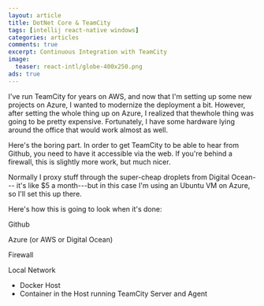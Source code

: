 ```yaml
---
layout: article
title: DotNet Core & TeamCity
tags: [intellij react-native windows]
categories: articles
comments: true
excerpt: Continuous Integration with TeamCity
image:
  teaser: react-intl/globe-400x250.png
ads: true
---
```


I've run TeamCity for years on AWS, and now that I'm setting
up some new projects on Azure, I wanted to modernize the deployment
a bit.  However, after setting the whole thing up on Azure, I realized that thewhole thing was going to be pretty expensive.  Fortunately, I have some
hardware lying around the office that would work almost as well.

Here's the boring part.  In order to get TeamCity to be able to hear
from Github, you need to have it accessible via the web.  If you're behind
a firewall, this is slightly more work, but much nicer.

Normally I proxy stuff through the super-cheap droplets from Digital Ocean---
it's like $5 a month---but in this case I'm using an Ubuntu VM on Azure, so
I'll set this up there.

Here's how this is going to look when it's done:

Github

Azure (or AWS or Digital Ocean)

Firewall

Local Network
  - Docker Host 
  - Container in the Host running TeamCity Server and Agent

